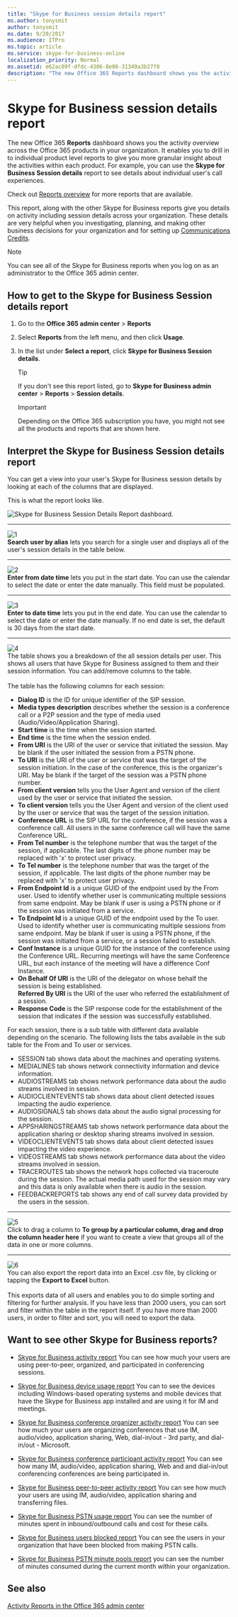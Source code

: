 ```yaml
---
title: "Skype for Business session details report"
ms.author: tonysmit
author: tonysmit
ms.date: 9/20/2017
ms.audience: ITPro
ms.topic: article
ms.service: skype-for-business-online
localization_priority: Normal
ms.assetid: e62ac09f-dfdc-4306-8e06-31349a3b27f0
description: "The new Office 365 Reports dashboard shows you the activity overview across the Office 365 products in your organization. It enables you to drill in to individual product level reports to give you more granular insight about the activities within each product."
---
```


# Skype for Business session details report

The new Office 365 **Reports** dashboard shows you the activity overview across the Office 365 products in your organization. It enables you to drill in to individual product level reports to give you more granular insight about the activities within each product. For example, you can use the **Skype for Business Session details** report to see details about individual user's call experiences.
  
Check out [Reports overview](https://support.office.com/article/0d6dfb17-8582-4172-a9a9-aed798150263) for more reports that are available.
  
This report, along with the other Skype for Business reports give you details on activity including session details across your organization. These details are very helpful when you investigating, planning, and making other business decisions for your organization and for setting up [Communications Credits](../skype-for-business-and-microsoft-teams-add-on-licensing/what-are-communications-credits.md).
  
> [!NOTE]
> You can see all of the Skype for Business reports when you log on as an administrator to the Office 365 admin center. 
  
## How to get to the Skype for Business Session details report

1. Go to the **Office 365 admin center** > **Reports**
    
2. Select **Reports** from the left menu, and then click **Usage**.
    
3. In the list under **Select a report**, click **Skype for Business Session details**.
    
    > [!TIP]
    > If you don't see this report listed, go to **Skype for Business admin center** > **Reports** > **Session details**. 
  
    > [!IMPORTANT]
    > Depending on the Office 365 subscription you have, you might not see all the products and reports that are shown here. 
  
## Interpret the Skype for Business Session details report

You can get a view into your user's Skype for Business session details by looking at each of the columns that are displayed.
  
This is what the report looks like.
  
![Skype for Business Session Details Report dashboard.](../images/3d87ab39-6eaa-46b5-b5f9-7f54dc987ae0.png)
  
***
![1](../images/SfBCallout1.png)<br/>**Search user by alias** lets you search for a single user and displays all of the user's session details in the table below. 
***
![2](../images/SfBCallout2.png)<br/>**Enter from date time** lets you put in the start date. You can use the calendar to select the date or enter the date manually. This field must be populated.
***
![3](../images/SfBCallout3.png)<br/>**Enter to date time** lets you put in the end date. You can use the calendar to select the date or enter the date manually. If no end date is set, the default is 30 days from the start date.
***
![4](../images/SfBCallout4.png)<br/>The table shows you a breakdown of the all session details per user. This shows all users that have Skype for Business assigned to them and their session information. You can add/remove columns to the table. <br/><br/>The table has the following columns for each session:
*    **Dialog ID** is the ID for unique identifier of the SIP session.
*    **Media types description** describes whether the session is a conference call or a P2P session and the type of media used (Audio/Video/Application Sharing).
*    **Start time** is the time when the session started.
*    **End time** is  the time when the session ended.
*    **From URI** is the URI of the user or service that initiated the session. May be blank if the user initiated the session from a PSTN phone.
*    **To URI** is the URI of the user or service that was the target of the session initiation. In the case of the conference, this is the organizer's URI. May be blank if the target of the session was a PSTN phone number.
*    **From client version** tells you the User Agent and version of the client used by the user or service that initiated the session.
*    **To client version** tells you the User Agent and version of the client used by the user or service that was the target of the session initiation.
*    **Conference URL** is the SIP URL for the conference, if the session was a conference call. All users in the same conference call will have the same Conference URL. 
*    **From Tel number** is the telephone number that was the target of the session, if applicable. The last digits of the phone number may be replaced with 'x' to protect user privacy.
*    **To Tel number** is the telephone number that was the target of the session, if applicable. The last digits of the phone number may be replaced with 'x' to protect user privacy.
*    **From Endpoint Id** is a unique GUID of the endpoint used by the From user. Used to identify whether user is communicating multiple sessions from same endpoint. May be blank if user is using a PSTN phone or if the session was initiated from a service.
*    **To Endpoint Id** is a unique GUID of the endpoint used by the To user. Used to identify whether user is communicating multiple sessions from same endpoint. May be blank if user is using a PSTN phone, if the session was initiated from a service, or a session failed to establish.
*    **Conf Instance** is a unique GUID for the instance of the conference using the Conference URL. Recurring meetings will have the same Conference URL, but each instance of the meeting will have a difference Conf Instance.
*    **On Behalf Of URI** is the URI of the delegator on whose behalf the session is being established. <br/> **Referred By URI** is the URI of the user who referred the establishment of a session.
*    **Response Code** is the SIP response code for the establishment of the session that indicates if the session was successfully established.

For each session, there is a sub table with different data available depending on the scenario. The following lists the tabs available in the sub table for the From and To user or services.
*    SESSION tab shows data about the machines and operating systems.
*    MEDIALINES tab shows network connectivity information and device information.
*    AUDIOSTREAMS tab shows network performance data about the audio streams involved in session.
*    AUDIOCLIENTEVENTS tab shows data about client detected issues impacting the audio experience.
*    AUDIOSIGNALS tab shows data about the audio signal processing for the session.
*    APPSHARINGSTREAMS tab shows network performance data about the application sharing or desktop sharing streams involved in session.
*    VIDEOCLIENTEVENTS tab shows data about client detected issues impacting the video experience.
*    VIDEOSTREAMS tab shows network performance data about the video streams involved in session.
*    TRACEROUTES tab shows the network hops collected via traceroute during the session. The actual media path used for the session may vary and this data is only available when there is audio in the session.
*    FEEDBACKREPORTS tab shows any end of call survey data provided by the users in the session.
***
![5](../images/SfBCallout5.png)<br/>Click to drag a column to **To group by a particular column, drag and drop the column header here** if you want to create a view that groups all of the data in one or more columns. 
***
![6](../images/SfBCallout6.png)<br/>You can also export the report data into an Excel .csv file, by clicking or tapping the **Export to Excel** button. <br/><br/> This exports data of all users and enables you to do simple sorting and filtering for further analysis. If you have less than 2000 users, you can sort and filter within the table in the report itself. If you have more than 2000 users, in order to filter and sort, you will need to export the data.  
   
## Want to see other Skype for Business reports?

- [Skype for Business activity report](skype-for-business-activity-report.md) You can see how much your users are using peer-to-peer, organized, and participated in conferencing sessions.
    
- [Skype for Business device usage report](skype-for-business-device-usage-report.md) You can to see the devices including Windows-based operating systems and mobile devices that have the Skype for Business app installed and are using it for IM and meetings.
    
- [Skype for Business conference organizer activity report](skype-for-business-conference-organizer-activity-report.md) You can see how much your users are organizing conferences that use IM, audio/video, application sharing, Web, dial-in/out - 3rd party, and dial-in/out - Microsoft.
    
- [Skype for Business conference participant activity report](skype-for-business-conference-participant-activity-report.md) You can see how many IM, audio/video, application sharing, Web and and dial-in/out conferencing conferences are being participated in.
    
- [Skype for Business peer-to-peer activity report](skype-for-business-peer-to-peer-activity-report.md) You can see how much your users are using IM, audio/video, application sharing and transferring files.
    
- [Skype for Business PSTN usage report](skype-for-business-pstn-usage-report.md) You can see the number of minutes spent in inbound/outbound calls and cost for these calls.

- [Skype for Business users blocked report](skype-for-business-users-blocked-report.md) You can see the users in your organization that have been blocked from making PSTN calls.

- [Skype for Business PSTN minute pools report](skype-for-business-pstn-minute-pools-report.md) you can see the number of minutes consumed during the current month within your organization.
    
## See also
[Activity Reports in the Office 365 admin center](https://support.office.com/article/0d6dfb17-8582-4172-a9a9-aed798150263)
